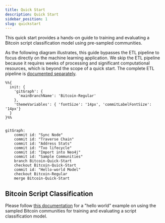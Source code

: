 ```yaml
---
title: Quick Start
description: Quick Start
sidebar_position: 1
slug: quickstart
---
```


This quick start provides a hands-on guide to training and evaluating 
a Bitcoin script classification model using pre-sampled communities.

As the following diagram illustrates, 
this guide bypasses the ETL pipeline to focus directly on the machine learning application. 
We skip the ETL pipeline because it requires weeks of processing and 
significant computational resources, which is beyond the scope of a quick start. 
The complete ETL pipeline is [documented separately](/docs/bitcoin/etl/overview).

```mermaid
%%{ 
  init: { 
    'gitGraph': { 
      'mainBranchName': 'Bitcoin-Regular'
    },
    'themeVariables': { 'fontSize': '14px', 'commitLabelFontSize': '14px'}
  } 
}%%


gitGraph:
    commit id: "Sync Node"
    commit id: "Traverse Chain"
    commit id: "Address Stats"
    commit id: "Txo lifecycle"
    commit id: "Import into Neo4j"
    commit id: "Sample Communities"
    branch Bitcoin-Quick-Start
    checkout Bitcoin-Quick-Start
    commit id: "Hello-world Model" 
    checkout Bitcoin-Regular
    merge Bitcoin-Quick-Start
```


## Bitcoin Script Classification

Please follow 
[this documentation](https://github.com/B1AAB/GraphStudio/tree/main/quickstart/script_classification)
for a "hello world" example on using the sampled Bitcoin communities 
for training and evaluating a script classification model.
